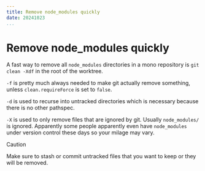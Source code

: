 ```yaml
---
title: Remove node_modules quickly
date: 20241023
...
```


# Remove node_modules quickly

A fast way to remove all `node_modules` directories in a mono repository is
`git clean -Xdf` in the root of the worktree.

`-f` is pretty much always needed to make git actually remove something, unless
`clean.requireForce` is set to `false`.

`-d` is used to recurse into untracked directories which is necessary because
there is no other pathspec.

`-X` is used to only remove files that are ignored by git. Usually
`node_modules/` is ignored. Apparently some people apparently even have
`node_modules` under version control these days so your milage may vary.

> [!CAUTION]
> Make sure to stash or commit untracked files that you want to keep or they will
> be removed.
